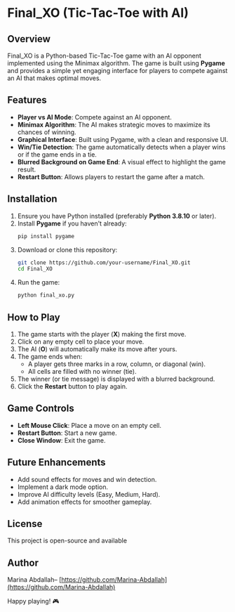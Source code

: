 # Final\_XO (Tic-Tac-Toe with AI)

## Overview

Final\_XO is a Python-based Tic-Tac-Toe game with an AI opponent implemented using the Minimax algorithm. The game is built using **Pygame** and provides a simple yet engaging interface for players to compete against an AI that makes optimal moves.

## Features

- **Player vs AI Mode**: Compete against an AI opponent.
- **Minimax Algorithm**: The AI makes strategic moves to maximize its chances of winning.
- **Graphical Interface**: Built using Pygame, with a clean and responsive UI.
- **Win/Tie Detection**: The game automatically detects when a player wins or if the game ends in a tie.
- **Blurred Background on Game End**: A visual effect to highlight the game result.
- **Restart Button**: Allows players to restart the game after a match.

## Installation

1. Ensure you have Python installed (preferably **Python 3.8.10** or later).
2. Install **Pygame** if you haven't already:
   ```sh
   pip install pygame
   ```
3. Download or clone this repository:
   ```sh
   git clone https://github.com/your-username/Final_XO.git
   cd Final_XO
   ```
4. Run the game:
   ```sh
   python final_xo.py
   ```

## How to Play

1. The game starts with the player (**X**) making the first move.
2. Click on any empty cell to place your move.
3. The AI (**O**) will automatically make its move after yours.
4. The game ends when:
   - A player gets three marks in a row, column, or diagonal (win).
   - All cells are filled with no winner (tie).
5. The winner (or tie message) is displayed with a blurred background.
6. Click the **Restart** button to play again.

## Game Controls

- **Left Mouse Click**: Place a move on an empty cell.
- **Restart Button**: Start a new game.
- **Close Window**: Exit the game.

## Future Enhancements

- Add sound effects for moves and win detection.
- Implement a dark mode option.
- Improve AI difficulty levels (Easy, Medium, Hard).
- Add animation effects for smoother gameplay.

## License

This project is open-source and available&#x20;

## Author

Marina Abdallah– [https://github.com/Marina-Abdallah](https://github.com/Marina-Abdallah)

Happy playing! 🎮

